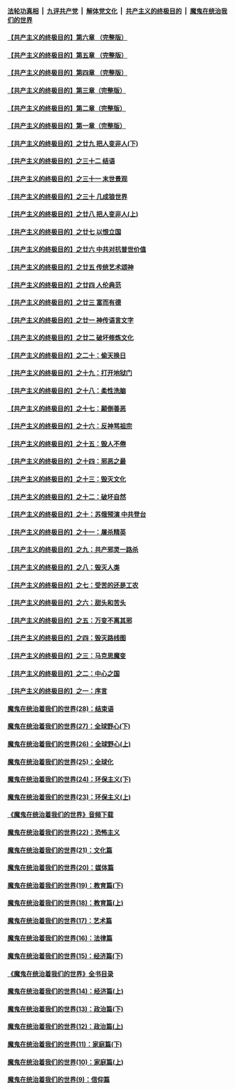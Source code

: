 ####  [法轮功真相](../../../../basic/blob/master/README.md?t=03061414) &nbsp;|&nbsp; [九评共产党](../../../../9ping.md/blob/master/README.md?t=03061414) &nbsp;|&nbsp; [解体党文化](../../../../jtdwh.md/blob/master/README.md?t=03061414)  &nbsp;|&nbsp; [共产主义的终极目的](../../../../gczydzjmd.md/blob/master/README.md?t=03061414) &nbsp;|&nbsp; [魔鬼在统治我们的世界](../../../../mgztzwmdsj.md/blob/master/README.md?t=03061414) 

#### [【共产主义的终极目的】第六章 （完整版）](../pages/nsc422/n11428913.md?t=03061414) 

#### [【共产主义的终极目的】第五章 （完整版）](../pages/nsc422/n11428912.md?t=03061414) 

#### [【共产主义的终极目的】第四章 （完整版）](../pages/nsc422/n11428907.md?t=03061414) 

#### [【共产主义的终极目的】第三章（完整版）](../pages/nsc422/n11428848.md?t=03061414) 

#### [【共产主义的终极目的】第二章（完整版）](../pages/nsc422/n11428831.md?t=03061414) 

#### [【共产主义的终极目的】第一章（完整版）](../pages/nsc422/n11417651.md?t=03061414) 

#### [【共产主义的终极目的】之廿九 把人变非人(下)](../pages/nsc422/n11344140.md?t=03061414) 

#### [【共产主义的终极目的】之三十二 结语](../pages/nsc422/n11360535.md?t=03061414) 

#### [【共产主义的终极目的】之三十一 末世景观](../pages/nsc422/n11351129.md?t=03061414) 

#### [【共产主义的终极目的】之三十 几成狼世界](../pages/nsc422/n11348280.md?t=03061414) 

#### [【共产主义的终极目的】之廿八 把人变非人(上)](../pages/nsc422/n11340492.md?t=03061414) 

#### [【共产主义的终极目的】之廿七 以恨立国](../pages/nsc422/n11336944.md?t=03061414) 

#### [【共产主义的终极目的】之廿六 中共对抗普世价值](../pages/nsc422/n11324785.md?t=03061414) 

#### [【共产主义的终极目的】之廿五 传统艺术颂神](../pages/nsc422/n11296396.md?t=03061414) 

#### [【共产主义的终极目的】之廿四 人伦典范](../pages/nsc422/n11296397.md?t=03061414) 

#### [【共产主义的终极目的】之廿三 富而有德](../pages/nsc422/n11283598.md?t=03061414) 

#### [【共产主义的终极目的】之廿一 神传语言文字](../pages/nsc422/n11263265.md?t=03061414) 

#### [【共产主义的终极目的】之廿二 破坏修炼文化](../pages/nsc422/n11245728.md?t=03061414) 

#### [【共产主义的终极目的】之二十：偷天换日](../pages/nsc422/n11238846.md?t=03061414) 

#### [【共产主义的终极目的】之十九：打开地狱门](../pages/nsc422/n11206376.md?t=03061414) 

#### [【共产主义的终极目的】之十八：柔性洗脑](../pages/nsc422/n11199994.md?t=03061414) 

#### [【共产主义的终极目的】之十七：颠倒善恶](../pages/nsc422/n11179782.md?t=03061414) 

#### [【共产主义的终极目的】之十六：反神骂祖宗](../pages/nsc422/n11166798.md?t=03061414) 

#### [【共产主义的终极目的】之十五：毁人不倦](../pages/nsc422/n11166792.md?t=03061414) 

#### [【共产主义的终极目的】之十四：邪恶之最](../pages/nsc422/n11150249.md?t=03061414) 

#### [【共产主义的终极目的】之十三：毁灭文化](../pages/nsc422/n11135227.md?t=03061414) 

#### [【共产主义的终极目的】之十二：破坏自然](../pages/nsc422/n11135214.md?t=03061414) 

#### [【共产主义的终极目的】之十：苏俄预演 中共登台](../pages/nsc422/n11118424.md?t=03061414) 

#### [【共产主义的终极目的】之十一：屠杀精英](../pages/nsc422/n11118442.md?t=03061414) 

#### [【共产主义的终极目的】之九：共产邪灵一路杀](../pages/nsc422/n11114139.md?t=03061414) 

#### [【共产主义的终极目的】之八：毁灭人类](../pages/nsc422/n11108503.md?t=03061414) 

#### [【共产主义的终极目的】之七：受苦的还是工农](../pages/nsc422/n11101809.md?t=03061414) 

#### [【共产主义的终极目的】之六：甜头和苦头](../pages/nsc422/n11096971.md?t=03061414) 

#### [【共产主义的终极目的】之五：万变不离其邪](../pages/nsc422/n11091285.md?t=03061414) 

#### [【共产主义的终极目的】之四：毁灭路线图](../pages/nsc422/n11086284.md?t=03061414) 

#### [【共产主义的终极目的】之三：马克思魔变](../pages/nsc422/n11061941.md?t=03061414) 

#### [【共产主义的终极目的】之二：中心之国](../pages/nsc422/n11047728.md?t=03061414) 

#### [【共产主义的终极目的】之一：序言](../pages/nsc422/n11086077.md?t=03061414) 

#### [魔鬼在统治着我们的世界(28)：结束语](../pages/nsc422/n10936246.md?t=03061414) 

#### [魔鬼在统治着我们的世界(27)：全球野心(下)](../pages/nsc422/n10928319.md?t=03061414) 

#### [魔鬼在统治着我们的世界(26)：全球野心(上)](../pages/nsc422/n10900318.md?t=03061414) 

#### [魔鬼在统治着我们的世界(25)：全球化](../pages/nsc422/n10788205.md?t=03061414) 

#### [魔鬼在统治着我们的世界(24)：环保主义(下)](../pages/nsc422/n10695307.md?t=03061414) 

#### [魔鬼在统治着我们的世界(23)：环保主义(上)](../pages/nsc422/n10688613.md?t=03061414) 

#### [《魔鬼在统治着我们的世界》音频下载](../pages/nsc422/n10635553.md?t=03061414) 

#### [魔鬼在统治着我们的世界(22)：恐怖主义](../pages/nsc422/n10614727.md?t=03061414) 

#### [魔鬼在统治着我们的世界(21)：文化篇](../pages/nsc422/n10597706.md?t=03061414) 

#### [魔鬼在统治着我们的世界(20)：媒体篇](../pages/nsc422/n10586579.md?t=03061414) 

#### [魔鬼在统治着我们的世界(19)：教育篇(下)](../pages/nsc422/n10564808.md?t=03061414) 

#### [魔鬼在统治着我们的世界(18)：教育篇(上)](../pages/nsc422/n10526970.md?t=03061414) 

#### [魔鬼在统治着我们的世界(17)：艺术篇](../pages/nsc422/n10499093.md?t=03061414) 

#### [魔鬼在统治着我们的世界(16)：法律篇](../pages/nsc422/n10485969.md?t=03061414) 

#### [魔鬼在统治着我们的世界(15)：经济篇(下)](../pages/nsc422/n10469975.md?t=03061414) 

#### [《魔鬼在统治着我们的世界》全书目录](../pages/nsc422/n10464261.md?t=03061414) 

#### [魔鬼在统治着我们的世界(14)：经济篇(上)](../pages/nsc422/n10457370.md?t=03061414) 

#### [魔鬼在统治着我们的世界(13)：政治篇(下)](../pages/nsc422/n10448270.md?t=03061414) 

#### [魔鬼在统治着我们的世界(12)：政治篇(上)](../pages/nsc422/n10444576.md?t=03061414) 

#### [魔鬼在统治着我们的世界(11)：家庭篇(下)](../pages/nsc422/n10440961.md?t=03061414) 

#### [魔鬼在统治着我们的世界(10)：家庭篇(上)](../pages/nsc422/n10435448.md?t=03061414) 

#### [魔鬼在统治着我们的世界(9)：信仰篇](../pages/nsc422/n10432159.md?t=03061414) 

